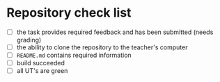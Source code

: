 # Repository check list

- [ ] the task provides required feedback and has been submitted (needs grading)
- [ ] the ability to clone the repository to the teacher's computer
- [ ] `README.md` contains required information
- [ ] build succeeded
- [ ] all UT's are green